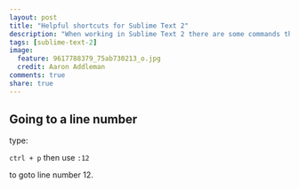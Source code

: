 ```yaml
---
layout: post
title: "Helpful shortcuts for Sublime Text 2"
description: "When working in Sublime Text 2 there are some commands that are very helpful. Here is my collection of commands that I use very frequently."
tags: [sublime-text-2]
image:
  feature: 9617788379_75ab730213_o.jpg
  credit: Aaron Addleman
comments: true
share: true
---
```


## Going to a line number

type:

`ctrl + p` then use `:12`

to goto line number 12.
